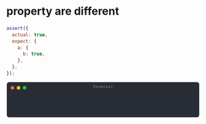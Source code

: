 # property are different

```js
assert({
  actual: true,
  expect: {
    a: {
      b: true,
    },
  },
});
```

![img](<./assert_scratch/property are different.svg>)

